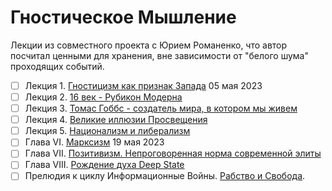 # Гностическое Мышление

Лекции из совместного проекта с Юрием Романенко, что автор посчитал ценными для хранения, вне зависимости от "белого шума" проходящих событий.

- [ ] Лекция 1. [Гностицизм как признак Запада](gnosticism.md) 05 мая 2023
- [ ] Лекция 2. [16 век - Рубикон Модерна](modern.md) 
- [ ] Лекция 3. [Томас Гоббс - создатель мира, в котором мы живем](gobs.md) 
- [ ] Лекция 4. [Великие иллюзии Просвещения](enlightenment.md) 
- [ ] Лекция 5. [Национализм и либерализм](nationalism.md) 
- [ ] Глава VI. [Марксизм](marxism.md) 19 мая 2023
- [ ] Глава VII. [Позитивизм. Непроговоренная норма современной элиты](positivism.md) 
- [ ] Глава VIII. [Рождение духа Deep State](deep_state.md) 
- [ ] Прелюдия к циклу Информационные Войны. [Рабство и Свобода](info_wars.md). 
